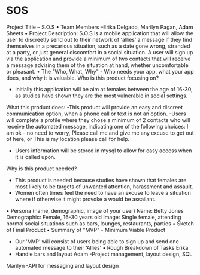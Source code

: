 # SOS
 Project Title – S.O.S
•	Team Members –Erika Delgado, Marilyn Pagan, Adam Sheets
•	Project Description:
S.O.S is a mobile application that will allow the user to discreetly send out to their network of ‘allies’ a message if they find themselves in a precarious situation, such as a date gone wrong, stranded at a party, or just general discomfort in a social situation. A user will sign up via the application and provide a minimum of two contacts that will receive a message advising them of the situation at hand, whether uncomfortable or pleasant. 
•	The "Who, What, Why" - Who needs your app, what your app does, and why it is valuable.
Who is this product focusing on?
- Initially this application will be aim at females between the age of 16-30, as studies have shown they are the most vulnerable in social settings.

What this product does:
-This product will provide an easy and discreet communication option, when a phone call or text is not an option. 
-Users will complete a profile where they chose a minimum of 2 contacts who will receive the automated message, indicating one of the following choices: I am ok – no need to worry, Please call me and give me any excuse to get out of here, or This is my location please call for help. 
- Users information will be stored in mysql to allow for easy access when it is called upon. 

Why is this product needed?
-	This product is needed because studies have shown that females are most likely to be targets of unwanted attention, harassment and assault. 
-	Women often times feel the need to have an excuse to leave a situation where if otherwise it might provoke a would be assailant. 

•	Persona (name, demographic, image of your user)
Name: Betty Jones
Demographic: Female, 16-30 years old
Image: Single female, attending normal social situations such as bars, lounges, restaurants, parties
•	Sketch of Final Product
•	Summary of "MVP" - Minimum Viable Product
-	Our ‘MVP’ will consist of users being able to sign up and send one automated message to their ‘Allies’
•	Rough Breakdown of Tasks
Erika
-	Handle bars and layout
Adam
-Project management, layout design, SQL

Marilyn
-API for messaging and layout design 

